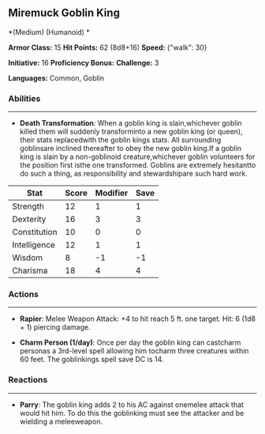 ## Miremuck Goblin King
*(Medium) (Humanoid) *

**Armor Class:** 15
**Hit Points:** 62 (8d8+16)
**Speed:** {"walk": 30}

**Initiative:** 16
**Proficiency Bonus:**
**Challenge:** 3

**Languages:** Common, Goblin

### Abilities
 --- 
- **Death Transformation**: When a goblin king is slain,whichever goblin killed them will suddenly transforminto a new goblin king (or queen), their stats replacedwith the goblin kings stats. All surrounding goblinsare inclined thereafter to obey the new goblin king.If a goblin king is slain by a non-goblinoid creature,whichever goblin volunteers for the position first isthe one transformed. Goblins are extremely hesitantto do such a thing, as responsibility and stewardshipare such hard work.



| Stat | Score | Modifier | Save |
| ---- | ---- | ---- | ---- |
| Strength | 12 | 1 | 1 |
| Dexterity | 16 | 3 | 3 |
| Constitution | 10 | 0 | 0 |
| Intelligence | 12 | 1 | 1 |
| Wisdom | 8 | -1 | -1 |
| Charisma | 18 | 4 | 4 |

### Actions
 --- 
- **Rapier**: Melee Weapon Attack: +4 to hit  reach 5 ft.  one target. Hit: 6 (1d8 + 1) piercing damage.

- **Charm Person (1/day)**: Once per day the goblin king can castcharm personas a 3rd-level spell  allowing him tocharm three creatures within 60 feet. The goblinkings spell save DC is 14.

### Reactions
 --- 
- **Parry**: The goblin king adds 2 to his AC against onemelee attack that would hit him. To do this the goblinking must see the attacker and be wielding a meleeweapon.

